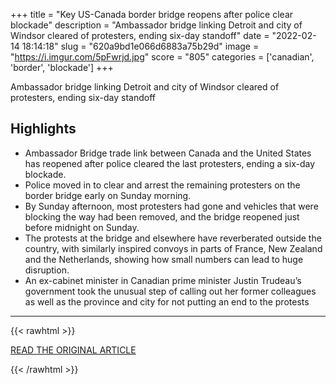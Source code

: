 +++
title = "Key US-Canada border bridge reopens after police clear blockade"
description = "Ambassador bridge linking Detroit and city of Windsor cleared of protesters, ending six-day standoff"
date = "2022-02-14 18:14:18"
slug = "620a9bd1e066d6883a75b29d"
image = "https://i.imgur.com/5pFwrjd.jpg"
score = "805"
categories = ['canadian', 'border', 'blockade']
+++

Ambassador bridge linking Detroit and city of Windsor cleared of protesters, ending six-day standoff

## Highlights

- Ambassador Bridge trade link between Canada and the United States has reopened after police cleared the last protesters, ending a six-day blockade.
- Police moved in to clear and arrest the remaining protesters on the border bridge early on Sunday morning.
- By Sunday afternoon, most protesters had gone and vehicles that were blocking the way had been removed, and the bridge reopened just before midnight on Sunday.
- The protests at the bridge and elsewhere have reverberated outside the country, with similarly inspired convoys in parts of France, New Zealand and the Netherlands, showing how small numbers can lead to huge disruption.
- An ex-cabinet minister in Canadian prime minister Justin Trudeau’s government took the unusual step of calling out her former colleagues as well as the province and city for not putting an end to the protests

---

{{< rawhtml >}}
  <p class="article-category">
    <a target="_blank" href="https://www.theguardian.com/world/2022/feb/13/canada-protests-bridge-border-us-latest-news">READ THE ORIGINAL ARTICLE</a>
  </p>
{{< /rawhtml >}}
